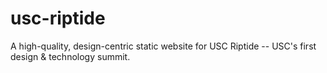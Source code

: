# usc-riptide
A high-quality, design-centric static website for USC Riptide -- USC's first design &amp; technology summit.
